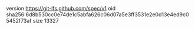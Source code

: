 version https://git-lfs.github.com/spec/v1
oid sha256:6d8b530cc0e74de1c5abfa626c06d07a5e3ff3531e2e0d13e4ed9c05452f73af
size 13327
